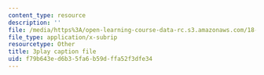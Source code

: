 ```yaml
---
content_type: resource
description: ''
file: /media/https%3A/open-learning-course-data-rc.s3.amazonaws.com/18-01sc-single-variable-calculus-fall-2010/f79b643ed6b35fa6b59dffa52f3dfe34_UBh66KVAJI.vtt
file_type: application/x-subrip
resourcetype: Other
title: 3play caption file
uid: f79b643e-d6b3-5fa6-b59d-ffa52f3dfe34
---
```

